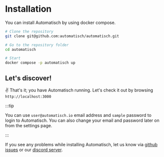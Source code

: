 # Installation

You can install Automatisch by using docker compose.

```bash
# Clone the repository
git clone git@github.com:automatisch/automatisch.git

# Go to the repository folder
cd automatisch

# Start
docker compose -p automatisch up
```

## Let's discover!

✌️ That's it; you have Automatisch running. Let's check it out by browsing `http://localhost:3000`

:::tip

You can use `user@automatisch.io` email address and `sample` password to login to Automatisch. You can also change your email and password later on from the settings page.

:::

If you see any problems while installing Automatisch, let us know via [github issues](https://github.com/automatisch/automatisch/issues) or our [discord server](https://discord.gg/dJSah9CVrC).
